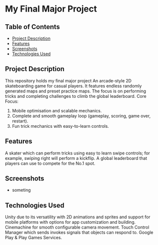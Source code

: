 # My Final Major Project


## Table of Contents
- [Project Description](#project-description)
- [Features](#features)
- [Screenshots](#screenshots)
- [Technologies Used](#technologies-used)

## Project Description
This repository holds my final major project
An arcade-style 2D skateboarding game for casual players. It features endless randomly generated maps and preset practice maps. The focus is on performing tricks and completing challenges to climb the global leaderboard.
Core Focus:
1.	Mobile optimisation and scalable mechanics.
2.	Complete and smooth gameplay loop (gameplay, scoring, game over, restart).
3.	Fun trick mechanics with easy-to-learn controls.

## Features
A skater which can perform tricks using easy to learn swipe controls; for example, swiping right will perform a kickflip.
A global leaderboard that players can use to compete for the No.1 spot.

## Screenshots
- someting

## Technologies Used
Unity due to its versatility with 2D animations and sprites and support for mobile platforms with options for app customization and building.
Cinemachine for smooth configurable camera movement.
Touch Control Manager which sends invokes signals that objects can respond to.
Google Play & Play Games Services.

